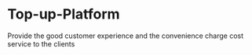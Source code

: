 # Top-up-Platform
Provide the good customer experience and the convenience charge cost service to the clients
